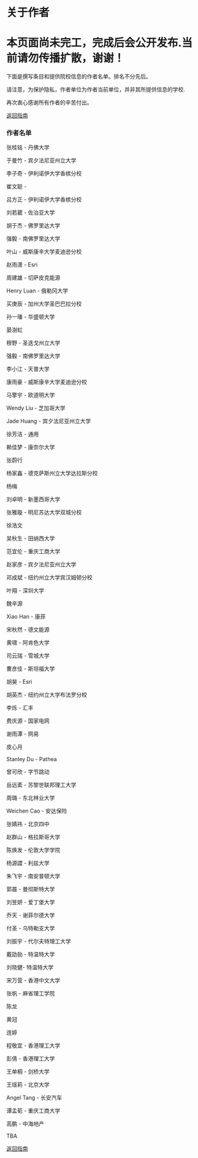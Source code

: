 # 关于作者

# 本页面尚未完工，完成后会公开发布.当前请勿传播扩散，谢谢！

下面是撰写条目和提供院校信息的作者名单。排名不分先后。


请注意，为保护隐私，作者单位为作者当前单位，并非其所提供信息的学校.

再次衷心感谢所有作者的辛苦付出。

[返回指南](https://gis-info.github.io/)

### 作者名单

张桂铭 - 丹佛大学

于曼竹 - 宾夕法尼亚州立大学

李子奇 - 伊利诺伊大学香槟分校

崔文聪 - 

吕方正 - 伊利诺伊大学香槟分校

刘若葳 - 佐治亚大学

胡于杰 - 佛罗里达大学

强毅 - 南佛罗里达大学

叶山 - 威斯康辛大学麦迪逊分校

赵雨潇 - Esri

周建雄 - 切萨皮克能源

Henry Luan - 俄勒冈大学

买庚辰 - 加州大学圣巴巴拉分校

孙一璠 - 华盛顿大学

晏澍虹

穆野 - 圣迭戈州立大学

强毅 - 南佛罗里达大学

李小江 - 天普大学

康雨豪 - 威斯康辛大学麦迪逊分校

马擎宇 - 欧道明大学

Wendy Liu - 芝加哥大学

Jade Huang - 宾夕法尼亚州立大学

徐芳洁 - 通用

赖佳梦 - 康奈尔大学

张蔚行 

杨家鑫 - 德克萨斯州立大学达拉斯分校

杨梅

刘卓明 - 新墨西哥大学

张雅璇 - 明尼苏达大学双城分校

徐浩文

吴秋生 - 田纳西大学

范宜伦 - 重庆工商大学

赵家彦 - 宾夕法尼亚州立大学

邓成斌 - 纽约州立大学宾汉姆顿分校

叶翔 - 深圳大学

魏辛源

Xiao Han - 康菲

宋秋然 - 德文能源

黄啸 - 阿肯色大学

司云瑞 - 雪城大学

曹彦佳 - 斯坦福大学

胡昊 - Esri

胡英杰 - 纽约州立大学布法罗分校


<!--加拿大-->

李烁 - 汇丰

费庆源 - 国家电网

谢雨潭 - 网易

皮心月 

Stanley Du - Pathea

曾可欣 - 字节跳动

岳远紊 - 苏黎世联邦理工大学

周璐 - 东北林业大学

Weichen Cao - 安达保险

张婧祎 - 北京四中

<!--英国-->
赵群山 - 格拉斯哥大学

陈焕发 - 伦敦大学学院

杨源譞 - 利兹大学

朱飞宇 - 南安普顿大学

郭晨 - 曼彻斯特大学

刘昱妍 - 爱丁堡大学

乔天 - 谢菲尔德大学

<!--荷兰-->

付圣 - 乌特勒支大学

刘振宇 - 代尔夫特理工大学

戴劭勍 - 特温特大学

刘晓健- 特温特大学

<!--亚澳-->

宋万营 - 香港中文大学

张帆 - 麻省理工学院

陈龙 

黄冠

连婷

程敬宜 - 香港理工大学

彭倩 - 香港理工大学

<!--新加坡-->

王单桐 - 剑桥大学

<!--澳大利亚-->

王瑶莉 - 北京大学

Angel Tang - 长安汽车

谭孟荀 - 重庆工商大学

高鹏 - 中海地产


TBA

[返回指南](https://gis-info.github.io/)
